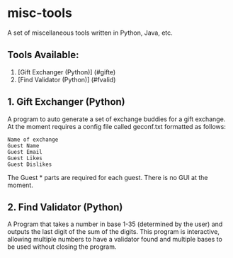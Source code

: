 # misc-tools
A set of miscellaneous tools written in Python, Java, etc.

## Tools Available:

1. [Gift Exchanger (Python)] (#gifte)
2. [Find Validator (Python)] (#fvalid)

## 1. Gift Exchanger (Python) <a name=gifte></a>

A program to auto generate a set of exchange buddies for a gift exchange.  At the moment requires a config file called geconf.txt formatted as follows:

    Name of exchange
    Guest Name
    Guest Email
    Guest Likes
    Guest Dislikes
    
The Guest * parts are required for each guest.
There is no GUI at the moment.

## 2. Find Validator (Python) <a name=fvalid></a>

A Program that takes a number in base 1-35 (determined by the user) and outputs the last digit of the sum of the digits.
This program is interactive, allowing multiple numbers to have a validator found and multiple bases to be used without closing the program.
